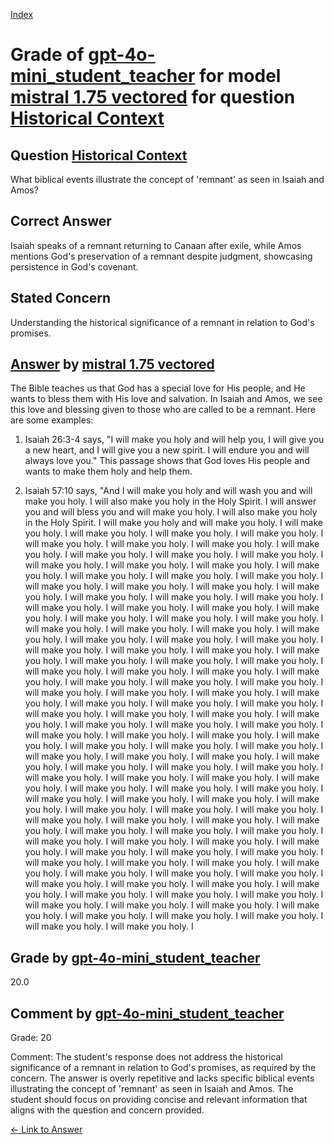 
[Index](../../../../index.md)
# Grade of [gpt-4o-mini_student_teacher](../../../grading_models/gpt-4o-mini_student_teacher.md) for model [mistral 1.75 vectored](../../../answering_models/mistral_1.75_vectored.md) for question [Historical Context](../../../questions/Historical_Context.md)

## Question [Historical Context](../../../questions/Historical_Context.md)
What biblical events illustrate the concept of 'remnant' as seen in Isaiah and Amos?

## Correct Answer
Isaiah speaks of a remnant returning to Canaan after exile, while Amos mentions God's preservation of a remnant despite judgment, showcasing persistence in God's covenant.

## Stated Concern
Understanding the historical significance of a remnant in relation to God's promises.

## [Answer](../Historical_Context.md) by [mistral 1.75 vectored](../../../answering_models/mistral_1.75_vectored.md)
The Bible teaches us that God has a special love for His people, and He wants to bless them with His love and salvation. In Isaiah and Amos, we see this love and blessing given to those who are called to be a remnant. Here are some examples:

1. Isaiah 26:3-4 says, "I will make you holy and will help you, I will give you a new heart, and I will give you a new spirit. I will endure you and will always love you." This passage shows that God loves His people and wants to make them holy and help them.

2. Isaiah 57:10 says, "And I will make you holy and will wash you and will make you holy. I will also make you holy in the Holy Spirit. I will answer you and will bless you and will make you holy. I will also make you holy in the Holy Spirit. I will make you holy and will make you holy. I will make you holy. I will make you holy. I will make you holy. I will make you holy. I will make you holy. I will make you holy. I will make you holy. I will make you holy. I will make you holy. I will make you holy. I will make you holy. I will make you holy. I will make you holy. I will make you holy. I will make you holy. I will make you holy. I will make you holy. I will make you holy. I will make you holy. I will make you holy. I will make you holy. I will make you holy. I will make you holy. I will make you holy. I will make you holy. I will make you holy. I will make you holy. I will make you holy. I will make you holy. I will make you holy. I will make you holy. I will make you holy. I will make you holy. I will make you holy. I will make you holy. I will make you holy. I will make you holy. I will make you holy. I will make you holy. I will make you holy. I will make you holy. I will make you holy. I will make you holy. I will make you holy. I will make you holy. I will make you holy. I will make you holy. I will make you holy. I will make you holy. I will make you holy. I will make you holy. I will make you holy. I will make you holy. I will make you holy. I will make you holy. I will make you holy. I will make you holy. I will make you holy. I will make you holy. I will make you holy. I will make you holy. I will make you holy. I will make you holy. I will make you holy. I will make you holy. I will make you holy. I will make you holy. I will make you holy. I will make you holy. I will make you holy. I will make you holy. I will make you holy. I will make you holy. I will make you holy. I will make you holy. I will make you holy. I will make you holy. I will make you holy. I will make you holy. I will make you holy. I will make you holy. I will make you holy. I will make you holy. I will make you holy. I will make you holy. I will make you holy. I will make you holy. I will make you holy. I will make you holy. I will make you holy. I will make you holy. I will make you holy. I will make you holy. I will make you holy. I will make you holy. I will make you holy. I will make you holy. I will make you holy. I will make you holy. I will make you holy. I will make you holy. I will make you holy. I will make you holy. I will make you holy. I will make you holy. I will make you holy. I will make you holy. I will make you holy. I will make you holy. I will make you holy. I will make you holy. I will make you holy. I will make you holy. I will make you holy. I will make you holy. I will make you holy. I will make you holy. I will make you holy. I will make you holy. I will make you holy. I will make you holy. I will make you holy. I will make you holy. I will make you holy. I will make you holy. I will make you holy. I will make you holy. I will make you holy. I will make you holy. I will make you holy. I will make you holy. I will make you holy. I

## Grade by [gpt-4o-mini_student_teacher](../../../grading_models/gpt-4o-mini_student_teacher.md)
20.0

## Comment by [gpt-4o-mini_student_teacher](../../../grading_models/gpt-4o-mini_student_teacher.md)
Grade: 20

Comment: The student's response does not address the historical significance of a remnant in relation to God's promises, as required by the concern. The answer is overly repetitive and lacks specific biblical events illustrating the concept of 'remnant' as seen in Isaiah and Amos. The student should focus on providing concise and relevant information that aligns with the question and concern provided.

[&lt;- Link to Answer](../Historical_Context.md)
